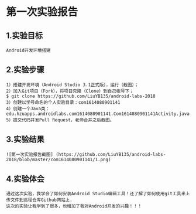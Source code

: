 # 第一次实验报告
## 1.实验目标
	Android开发环境搭建
## 2.实验步骤
	1）搭建开发环境（Android Studio 3.1正式版），运行（截图）；
	2）加入Git项目（Fork），将项目克隆（Clone）到自己帐号下；
	$ git clone https://github.com/LiuYB135/android-labs-2018
	3）创建以学号命名的个人实验目录：com1614080901141
	4）创建一个Java类：edu.hzuapps.androidlabs.com1614080901141.Com1614080901141Activity.java
	5）提交代码并发Pull Request，老师合并之后截图。
## 3.实验结果
	![第一次实验报告截图] (https://github.com/LiuYB135/android-labs-2018/blob/master/com1614080901141/1.png)
## 4.实验体会
	通过这次实验，我学会了如何安装Android Studio编辑工具！还了解了如何使用git工具来上传文件到远程仓库Github网站上.
	这次的实验让我学到了很多，也增加了我对Android开发的兴趣！！！
